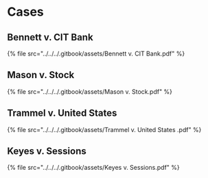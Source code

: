# Cases

## Bennett v. CIT Bank

{% file src="../../../.gitbook/assets/Bennett v. CIT Bank.pdf" %}

## Mason v. Stock

{% file src="../../../.gitbook/assets/Mason v. Stock.pdf" %}

## Trammel v. United States

{% file src="../../../.gitbook/assets/Trammel v. United States .pdf" %}

## Keyes v. Sessions

{% file src="../../../.gitbook/assets/Keyes v. Sessions.pdf" %}
